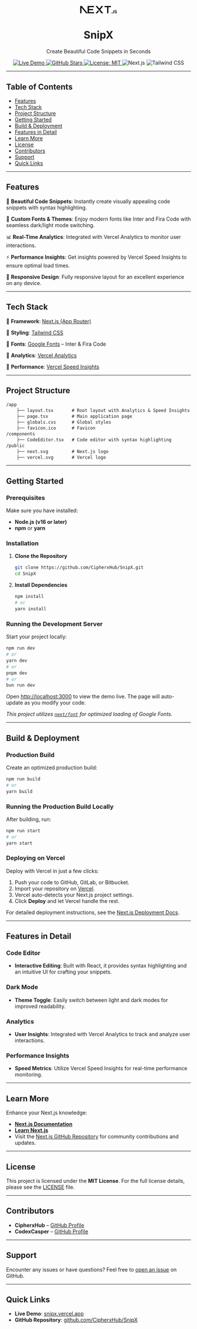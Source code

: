 <div align="center">
    <img src="https://raw.githubusercontent.com/CipherxHub/SnipX/main/public/next.svg" alt="SnipX Logo" width="100" />
    <h1>SnipX</h1>
    <p>Create Beautiful Code Snippets in Seconds</p>
    <p>
        <a href="https://snipx.vercel.app" target="_blank">
            <img src="https://img.shields.io/badge/Live-Demo-brightgreen.svg" alt="Live Demo" />
        </a>
        <a href="https://github.com/CipherxHub/SnipX" target="_blank">
            <img src="https://img.shields.io/github/stars/CipherxHub/SnipX?style=social" alt="GitHub Stars" />
        </a>
        <a href="https://github.com/CipherxHub/SnipX/blob/main/LICENSE" target="_blank">
            <img src="https://img.shields.io/github/license/CipherxHub/SnipX" alt="License: MIT" />
        </a>
        <img src="https://img.shields.io/badge/Next.js-13+-black" alt="Next.js" />
        <img src="https://img.shields.io/badge/Tailwind-3.0-blue" alt="Tailwind CSS" />
    </p>
</div>

---

## Table of Contents

- [Features](#features)
- [Tech Stack](#tech-stack)
- [Project Structure](#project-structure)
- [Getting Started](#getting-started)
- [Build & Deployment](#build--deployment)
- [Features in Detail](#features-in-detail)
- [Learn More](#learn-more)
- [License](#license)
- [Contributors](#contributors)
- [Support](#support)
- [Quick Links](#quick-links)

---

## Features

🚀 **Beautiful Code Snippets**: Instantly create visually appealing code snippets with syntax highlighting.

🎨 **Custom Fonts & Themes**: Enjoy modern fonts like Inter and Fira Code with seamless dark/light mode switching.

📊 **Real-Time Analytics**: Integrated with Vercel Analytics to monitor user interactions.

⚡ **Performance Insights**: Get insights powered by Vercel Speed Insights to ensure optimal load times.

📱 **Responsive Design**: Fully responsive layout for an excellent experience on any device.

---

## Tech Stack

🔷 **Framework**: [Next.js (App Router)](https://nextjs.org/)

🔷 **Styling**: [Tailwind CSS](https://tailwindcss.com/)

🔷 **Fonts**: [Google Fonts](https://fonts.google.com/) – Inter & Fira Code

🔷 **Analytics**: [Vercel Analytics](https://vercel.com/analytics)

🔷 **Performance**: [Vercel Speed Insights](https://vercel.com/docs/speed-insights)

---

## Project Structure

```plaintext
/app
    ├── layout.tsx       # Root layout with Analytics & Speed Insights
    ├── page.tsx         # Main application page
    ├── globals.css      # Global styles
    ├── favicon.ico      # Favicon
/components
    ├── CodeEditor.tsx   # Code editor with syntax highlighting
/public
    ├── next.svg         # Next.js logo
    ├── vercel.svg       # Vercel logo
```

---

## Getting Started

### Prerequisites

Make sure you have installed:
- **Node.js (v16 or later)**
- **npm** or **yarn**

### Installation

1. **Clone the Repository**
     ```bash
     git clone https://github.com/CipherxHub/SnipX.git
     cd SnipX
     ```

2. **Install Dependencies**
     ```bash
     npm install
     # or
     yarn install
     ```

### Running the Development Server

Start your project locally:
```bash
npm run dev
# or
yarn dev
# or
pnpm dev
# or
bun run dev
```

Open [http://localhost:3000](http://localhost:3000) to view the demo live. The page will auto-update as you modify your code.

*This project utilizes [`next/font`](https://nextjs.org/docs/basic-features/font-optimization) for optimized loading of Google Fonts.*

---

## Build & Deployment

### Production Build

Create an optimized production build:
```bash
npm run build
# or
yarn build
```

### Running the Production Build Locally

After building, run:
```bash
npm run start
# or
yarn start
```

### Deploying on Vercel

Deploy with Vercel in just a few clicks:

1. Push your code to GitHub, GitLab, or Bitbucket.
2. Import your repository on [Vercel](https://vercel.com/new?utm_source=create-next-app-readme).
3. Vercel auto-detects your Next.js project settings.
4. Click **Deploy** and let Vercel handle the rest.

For detailed deployment instructions, see the [Next.js Deployment Docs](https://nextjs.org/docs/deployment).

---

## Features in Detail

### Code Editor
- **Interactive Editing**: Built with React, it provides syntax highlighting and an intuitive UI for crafting your snippets.

### Dark Mode
- **Theme Toggle**: Easily switch between light and dark modes for improved readability.

### Analytics
- **User Insights**: Integrated with Vercel Analytics to track and analyze user interactions.

### Performance Insights
- **Speed Metrics**: Utilize Vercel Speed Insights for real-time performance monitoring.

---

## Learn More

Enhance your Next.js knowledge:
- **[Next.js Documentation](https://nextjs.org/docs)**
- **[Learn Next.js](https://nextjs.org/learn)**
- Visit the [Next.js GitHub Repository](https://github.com/vercel/next.js) for community contributions and updates.

---

## License

This project is licensed under the **MIT License**. For the full license details, please see the [LICENSE](https://github.com/CipherxHub/SnipX/blob/main/LICENSE) file.

---

## Contributors

- **CipherxHub** – [GitHub Profile](https://github.com/CipherxHub)
- **CodexCasper** – [GitHub Profile](https://github.com/codexcasper)

---

## Support

Encounter any issues or have questions? Feel free to [open an issue](https://github.com/CipherxHub/SnipX/issues) on GitHub.

---

## Quick Links

- **Live Demo**: [snipx.vercel.app](https://snipx.vercel.app)
- **GitHub Repository**: [github.com/CipherxHub/SnipX](https://github.com/CipherxHub/SnipX)
